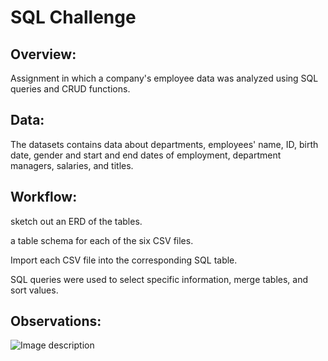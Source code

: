 # SQL Challenge

## Overview:
Assignment in which a company's employee data was analyzed using SQL queries and CRUD functions. 

## Data:
The datasets contains data about departments, employees' name, ID, birth date, gender and start and end dates of employment, department managers, salaries, and titles.



## Workflow:

sketch out an ERD of the tables.

a table schema for each of the six CSV files.

Import each CSV file into the corresponding SQL table.

SQL queries were used to select specific information, merge tables, and sort values.

## Observations:



![Image description](images/TumorResponse.png)